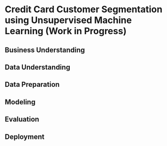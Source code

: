 # Credit Card Customer Segmentation using Unsupervised Machine Learning (Work in Progress)

## Business Understanding

## Data Understanding

## Data Preparation

## Modeling

## Evaluation

## Deployment
